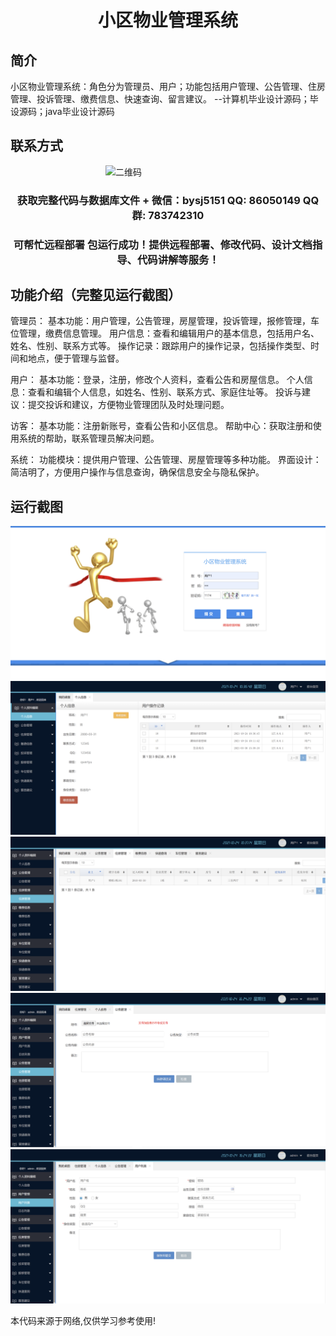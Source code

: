 <p><h1 align="center">小区物业管理系统</h1></p>

## 简介
小区物业管理系统：角色分为管理员、用户；功能包括用户管理、公告管理、住房管理、投诉管理、缴费信息、快速查询、留言建议。    --计算机毕业设计源码；毕设源码；java毕业设计源码


## 联系方式
<img src="https://bs-1329754181.cos.ap-shanghai.myqcloud.com/wx.jpg" alt="二维码" style="display: block; margin: 0 auto;" width="200px">
<p><h3 align="center">获取完整代码与数据库文件 + 微信：bysj5151 QQ: 86050149 QQ群: 783742310</h3></p>
<p><h3 align="center">可帮忙远程部署 包运行成功！提供远程部署、修改代码、设计文档指导、代码讲解等服务！</h3></p>

## 功能介绍（完整见运行截图）
管理员： 基本功能：用户管理，公告管理，房屋管理，投诉管理，报修管理，车位管理，缴费信息管理。 用户信息：查看和编辑用户的基本信息，包括用户名、姓名、性别、联系方式等。 操作记录：跟踪用户的操作记录，包括操作类型、时间和地点，便于管理与监督。

用户： 基本功能：登录，注册，修改个人资料，查看公告和房屋信息。 个人信息：查看和编辑个人信息，如姓名、性别、联系方式、家庭住址等。 投诉与建议：提交投诉和建议，方便物业管理团队及时处理问题。

访客： 基本功能：注册新账号，查看公告和小区信息。 帮助中心：获取注册和使用系统的帮助，联系管理员解决问题。

系统： 功能模块：提供用户管理、公告管理、房屋管理等多种功能。 界面设计：简洁明了，方便用户操作与信息查询，确保信息安全与隐私保护。


## 运行截图
![](imgs/588112-20211024163156128-381717664.png)
![](imgs/588112-20211024163201466-1842878056.png)
![](imgs/588112-20211024163205500-1192395654.png)
![](imgs/588112-20211024163209621-658483016.png)
![](imgs/588112-20211024163213575-1116346765.png)

<p>本代码来源于网络,仅供学习参考使用!</p>
